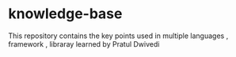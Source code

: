 # knowledge-base

This repository contains the key points used in multiple languages , framework , libraray learned by Pratul Dwivedi
